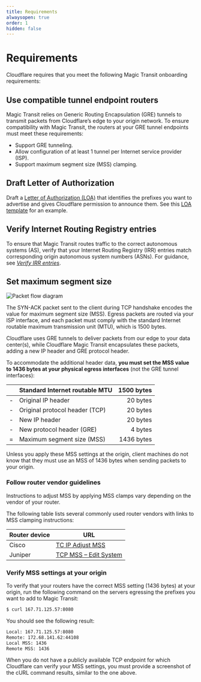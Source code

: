 ```yaml
---
title: Requirements
alwaysopen: true
order: 1
hidden: false
---
```


# Requirements

Cloudflare requires that you meet the following Magic Transit onboarding requirements:

## Use compatible tunnel endpoint routers

Magic Transit relies on Generic Routing Encapsulation (GRE) tunnels to transmit packets from Cloudflare’s edge to your origin network. To ensure compatibility with Magic Transit, the routers at your GRE tunnel endpoints must meet these requirements:

- Support GRE tunneling.
- Allow configuration of at least 1 tunnel per Internet service provider (ISP).
- Support maximum segment size (MSS) clamping.

## Draft Letter of Authorization

Draft a [Letter of Authorization (LOA)](https://developers.cloudflare.com/byoip/loa) that identifies the prefixes you want to advertise and gives Cloudflare permission to announce them. See this [LOA template](https://developers.cloudflare.com/byoip/loa/loa-template) for an example.

## Verify Internet Routing Registry entries

To ensure that Magic Transit routes traffic to the correct autonomous systems (AS), verify that your Internet Routing Registry (IRR) entries match corresponding origin autonomous system numbers (ASNs). For guidance, see [_Verify IRR entries_](https://developers.cloudflare.com/byoip/irr-records/verify-irr-entries).

## Set maximum segment size

![Packet flow diagram](../static/mss-values-and-packet.png)

The SYN-ACK packet sent to the client during TCP handshake encodes the value for maximum segment size (MSS). Egress packets are routed via your ISP interface, and each packet must comply with the standard Internet routable maximum transmission unit (MTU), which is 1500 bytes.

Cloudflare uses GRE tunnels to deliver packets from our edge to your data center(s), while Cloudflare Magic Transit encapsulates these packets, adding a new IP header and GRE protocol header.

To accommodate the additional header data, **you must set the MSS value to 1436 bytes at your physical egress interfaces** (not the GRE tunnel interfaces):

<table>
  <thead>
    <tr>
      <th></th>
      <th>Standard Internet routable MTU</th>
      <th align="right">1500 bytes</th>
    </tr>
  </thead>
  <tbody>
    <tr>
      <td>&#45;</td>
      <td>Original IP header</td>
      <td align="right">20 bytes</td>
    </tr>
    <tr>
      <td>&#45;</td>
      <td>Original protocol header (TCP)</td>
      <td align="right">20 bytes</td>
    </tr>
    <tr>
      <td>&#45;</td>
      <td>New IP header</td>
      <td align="right">20 bytes</td>
    </tr>
    <tr>
      <td>&#45;</td>
      <td>New protocol header (GRE)</td>
      <td align="right">4 bytes</td>
    </tr>
    <tr>
      <td>&#61;</td>
      <td>Maximum segment size (MSS)</td>
      <td align="right">1436 bytes</td>
    </tr>
  </tbody>
</table>

Unless you apply these MSS settings at the origin, client machines do not know that they must use an MSS of 1436 bytes when sending packets to your origin.

### Follow router vendor guidelines

Instructions to adjust MSS by applying MSS clamps vary depending on the vendor of your router.

The following table lists several commonly used router vendors with links to MSS clamping instructions:

| Router device | URL                                                                                                                                                                                                   |
| ------------- | ----------------------------------------------------------------------------------------------------------------------------------------------------------------------------------------------------- |
| Cisco         | [TC IP Adjust MSS](https://www.cisco.com/en/US/docs/ios-xml/ios/ipapp/command/ip_tcp_adjust-mss_through_ip_wccp_web-cache_accelerated.html#GUID-68044D35-A53E-42C1-A7AB-9236333DA8C4)                 |
| Juniper       | [TCP MSS – Edit System](https://www.juniper.net/documentation/en_US/junos/topics/reference/configuration-statement/tcp-mss-edit-system.html)                                                          |

### Verify MSS settings at your origin

To verify that your routers have the correct MSS setting (1436 bytes) at your origin, run the following command on the servers egressing the prefixes you want to add to Magic Transit:

```bash
$ curl 167.71.125.57:8080
```

You should see the following result:

```txt
Local: 167.71.125.57:8080
Remote: 172.68.141.62:44108
Local MSS: 1436
Remote MSS: 1436
```

<Aside type='warning' header='Important'>

When you do not have a publicly available TCP endpoint for which Cloudflare can verify your MSS settings, you must provide a screenshot of the cURL command results, similar to the one above.

</Aside>
